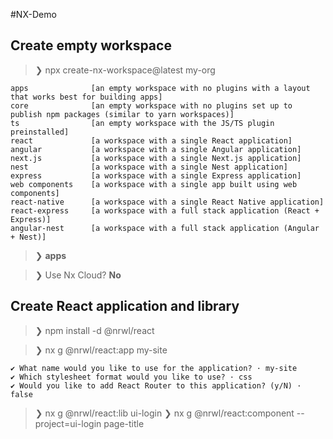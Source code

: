 #NX-Demo

## Create empty workspace

> ❯ npx create-nx-workspace@latest my-org

```
apps              [an empty workspace with no plugins with a layout that works best for building apps]
core              [an empty workspace with no plugins set up to publish npm packages (similar to yarn workspaces)]
ts                [an empty workspace with the JS/TS plugin preinstalled]
react             [a workspace with a single React application]
angular           [a workspace with a single Angular application]
next.js           [a workspace with a single Next.js application]
nest              [a workspace with a single Nest application]
express           [a workspace with a single Express application]
web components    [a workspace with a single app built using web components]
react-native      [a workspace with a single React Native application]
react-express     [a workspace with a full stack application (React + Express)]
angular-nest      [a workspace with a full stack application (Angular + Nest)]
```

> ❯ **apps**

> ❯ Use Nx Cloud? **No**

## Create React application and library

> ❯ npm install -d @nrwl/react

> ❯ nx g @nrwl/react:app my-site

```
✔ What name would you like to use for the application? · my-site
✔ Which stylesheet format would you like to use? · css
✔ Would you like to add React Router to this application? (y/N) · false
```

> ❯ nx g @nrwl/react:lib ui-login
> ❯ nx g @nrwl/react:component --project=ui-login page-title
